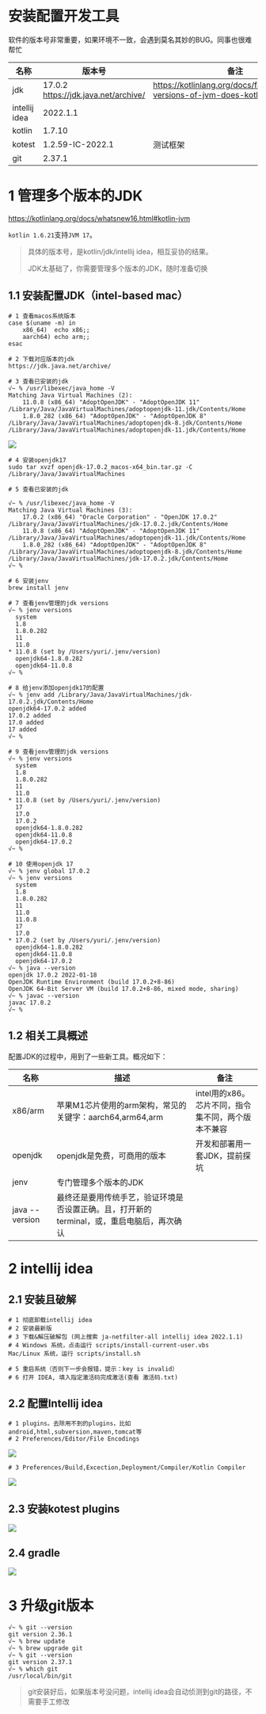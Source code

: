 # 安装配置开发工具

软件的版本号非常重要，如果环境不一致，会遇到莫名其妙的BUG。同事也很难帮忙

| 名称            | 版本号                                      | 备注                                                                            |
| ------------- | ---------------------------------------- | ----------------------------------------------------------------------------- |
| jdk           | 17.0.2<br/>https://jdk.java.net/archive/ | https://kotlinlang.org/docs/faq.html#which-versions-of-jvm-does-kotlin-target |
| intellij idea | 2022.1.1                                 |                                                                               |
| kotlin        | 1.7.10                                   |                                                                               |
| kotest        | 1.2.59-IC-2022.1                         | 测试框架                                                                          |
| git           | 2.37.1                                   |                                                                               |

# 1 管理多个版本的JDK

https://kotlinlang.org/docs/whatsnew16.html#kotlin-jvm

`kotlin 1.6.21`支持`JVM 17`。

> 具体的版本号，是kotlin/jdk/intellij idea，相互妥协的结果。
> 
> JDK太基础了，你需要管理多个版本的JDK，随时准备切换

## 1.1 安装配置JDK（intel-based mac）

```
# 1 查看macos系统版本
case $(uname -m) in
    x86_64)  echo x86;;
    aarch64) echo arm;;
esac

# 2 下载对应版本的jdk
https://jdk.java.net/archive/

# 3 查看已安装的jdk
√~ % /usr/libexec/java_home -V
Matching Java Virtual Machines (2):
    11.0.8 (x86_64) "AdoptOpenJDK" - "AdoptOpenJDK 11" /Library/Java/JavaVirtualMachines/adoptopenjdk-11.jdk/Contents/Home
    1.8.0_282 (x86_64) "AdoptOpenJDK" - "AdoptOpenJDK 8" /Library/Java/JavaVirtualMachines/adoptopenjdk-8.jdk/Contents/Home
/Library/Java/JavaVirtualMachines/adoptopenjdk-11.jdk/Contents/Home
```

![](assets/2022-08-12-04-30-58-image.png)

```
# 4 安装openjdk17
sudo tar xvzf openjdk-17.0.2_macos-x64_bin.tar.gz -C /Library/Java/JavaVirtualMachines

# 5 查看已安装的jdk

√~ % /usr/libexec/java_home -V
Matching Java Virtual Machines (3):
    17.0.2 (x86_64) "Oracle Corporation" - "OpenJDK 17.0.2" /Library/Java/JavaVirtualMachines/jdk-17.0.2.jdk/Contents/Home
    11.0.8 (x86_64) "AdoptOpenJDK" - "AdoptOpenJDK 11" /Library/Java/JavaVirtualMachines/adoptopenjdk-11.jdk/Contents/Home
    1.8.0_282 (x86_64) "AdoptOpenJDK" - "AdoptOpenJDK 8" /Library/Java/JavaVirtualMachines/adoptopenjdk-8.jdk/Contents/Home
/Library/Java/JavaVirtualMachines/jdk-17.0.2.jdk/Contents/Home
√~ % 

# 6 安装jenv
brew install jenv

# 7 查看jenv管理的jdk versions
√~ % jenv versions
  system
  1.8
  1.8.0.282
  11
  11.0
* 11.0.8 (set by /Users/yuri/.jenv/version)
  openjdk64-1.8.0.282
  openjdk64-11.0.8
√~ % 

# 8 给jenv添加openjdk17的配置
√~ % jenv add /Library/Java/JavaVirtualMachines/jdk-17.0.2.jdk/Contents/Home
openjdk64-17.0.2 added
17.0.2 added
17.0 added
17 added
√~ % 

# 9 查看jenv管理的jdk versions
√~ % jenv versions
  system
  1.8
  1.8.0.282
  11
  11.0
* 11.0.8 (set by /Users/yuri/.jenv/version)
  17
  17.0
  17.0.2
  openjdk64-1.8.0.282
  openjdk64-11.0.8
  openjdk64-17.0.2
√~ % 

# 10 使用openjdk 17
√~ % jenv global 17.0.2
√~ % jenv versions
  system
  1.8
  1.8.0.282
  11
  11.0
  11.0.8
  17
  17.0
* 17.0.2 (set by /Users/yuri/.jenv/version)
  openjdk64-1.8.0.282
  openjdk64-11.0.8
  openjdk64-17.0.2
√~ % java --version
openjdk 17.0.2 2022-01-18
OpenJDK Runtime Environment (build 17.0.2+8-86)
OpenJDK 64-Bit Server VM (build 17.0.2+8-86, mixed mode, sharing)
√~ % javac --version
javac 17.0.2
√~ % 
```

## 1.2 相关工具概述

配置JDK的过程中，用到了一些新工具。概况如下：

| 名称             | 描述                                                | 备注                            |
| -------------- | ------------------------------------------------- | ----------------------------- |
| x86/arm        | 苹果M1芯片使用的arm架构，常见的关键字：aarch64,arm64,arm           | intel用的x86。芯片不同，指令集不同，两个版本不兼容 |
| openjdk        | openjdk是免费，可商用的版本                                 | 开发和部署用一套JDK，提前探坑              |
| jenv           | 专门管理多个版本的JDK                                      |                               |
| java --version | 最终还是要用传统手艺，验证环境是否设置正确。且，打开新的terminal，或，重启电脑后，再次确认 |                               |

# 2 intellij idea

## 2.1 安装且破解

```
# 1 彻底卸载intellij idea
# 2 安装最新版
# 3 下载&解压破解包 (网上搜索 ja-netfilter-all intellij idea 2022.1.1)
# 4 Windows 系统，点击运行 scripts/install-current-user.vbs
Mac/Linux 系统，运行 scripts/install.sh

# 5 重启系统（否则下一步会报错，提示：key is invalid）
# 6 打开 IDEA, 填入指定激活码完成激活(查看 激活码.txt)
```

## 2.2 配置Intellij idea

```
# 1 plugins。去除用不到的plugins，比如android,html,subversion,maven,tomcat等
# 2 Preferences/Editor/File Encodings
```

![](assets/2022-08-12-04-32-29-image.png)

```
# 3 Preferences/Build,Excection,Deployment/Compiler/Kotlin Compiler
```

![](assets/2022-08-12-04-32-59-image.png)

## 2.3 安装kotest plugins

![](assets/2022-08-12-04-33-31-image.png)

## 2.4 gradle

![](assets/2022-08-12-04-33-48-image.png)

# 3 升级git版本

```
√~ % git --version
git version 2.36.1
√~ % brew update
√~ % brew upgrade git
√~ % git --version
git version 2.37.1
√~ % which git
/usr/local/bin/git
```

> git安装好后，如果版本号没问题，intellij idea会自动侦测到git的路径，不需要手工修改
